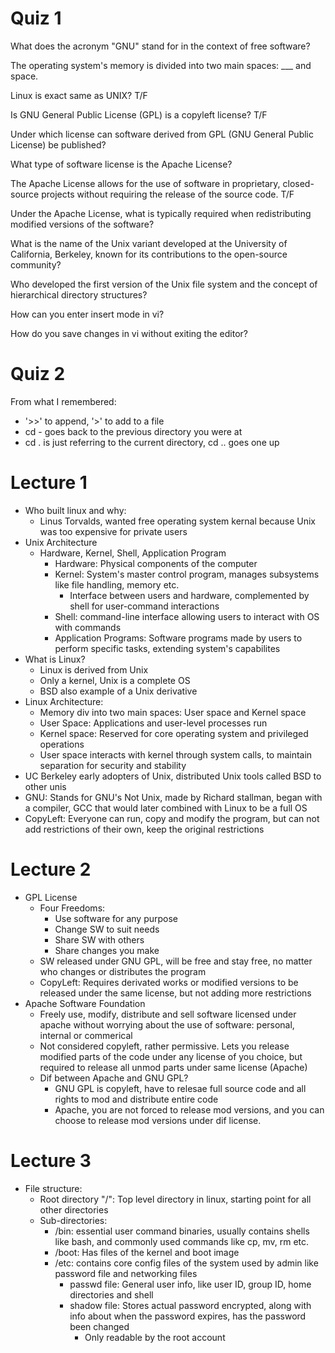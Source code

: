 # Quiz 1

What does the acronym "GNU" stand for in the context of free software?

The operating system's memory is divided into two main spaces: 
___ and space.

Linux is exact same as UNIX? T/F

Is GNU General Public License (GPL) is a copyleft license? T/F

Under which license can software derived from GPL (GNU General Public License) be published?

What type of software license is the Apache License?

The Apache License allows for the use of software in proprietary, closed-source projects without requiring the release of the source code.
T/F

Under the Apache License, what is typically required when redistributing modified versions of the software?

What is the name of the Unix variant developed at the University of California, Berkeley, known for its contributions to the open-source community?

Who developed the first version of the Unix file system and the concept of hierarchical directory structures?

How can you enter insert mode in vi?

How do you save changes in vi without exiting the editor?

# Quiz 2
From what I remembered:
* '>>' to append, '>' to add to a file
* cd - goes back to the previous directory you were at
* cd . is just referring to the current directory, cd .. goes one up

# Lecture 1
* Who built linux and why:
  * Linus Torvalds, wanted free operating system kernal because Unix was too expensive for private users
* Unix Architecture
  * Hardware, Kernel, Shell, Application Program
    * Hardware: Physical components of the computer
    * Kernel: System's master control program, manages subsystems like file handling, memory etc.
      * Interface between users and hardware, complemented by shell for user-command interactions
    * Shell: command-line interface allowing users to interact with OS with commands
    * Application Programs: Software programs made by users to perform specific tasks, extending system's capabilites
* What is Linux?
  * Linux is derived from Unix
  * Only a kernel, Unix is a complete OS
  * BSD also example of a Unix derivative
* Linux Architecture:
  * Memory div into two main spaces: User space and Kernel space
  * User Space: Applications and user-level processes run
  * Kernel space: Reserved for core operating system and privileged operations
  * User space interacts with kernel through system calls, to maintain separation for security and stability
* UC Berkeley early adopters of Unix, distributed Unix tools called BSD to other unis
* GNU: Stands for GNU's Not Unix, made by Richard stallman, began with a compiler, GCC that would later combined with Linux to be a full OS
* CopyLeft: Everyone can run, copy and modify the program, but can not add restrictions of their own, keep the original restrictions

# Lecture 2
* GPL License
  * Four Freedoms:
    * Use software for any purpose
    * Change SW to suit needs
    * Share SW with others
    * Share changes you make
  * SW released under GNU GPL, will be free and stay free, no matter who changes or distributes the program
  * CopyLeft: Requires derivated works or modified versions to be released under the same license, but not adding more restrictions
* Apache Software Foundation
  * Freely use, modify, distribute and sell software licensed under apache without worrying about the use of software: personal, internal or commerical
  * Not considered copyleft, rather permissive. Lets you release modified parts of the code under any license of you choice, but required to release all unmod parts under same license (Apache)
  * Dif between Apache and GNU GPL?
    * GNU GPL is copyleft, have to relesae full source code and all rights to mod and distribute entire code
    * Apache, you are not forced to release mod versions, and you can choose to release mod versions under dif license.

# Lecture 3
* File structure:
  * Root directory "/": Top level directory in linux, starting point for all other directories
  * Sub-directories:
    * /bin: essential user command binaries, usually contains shells like bash, and commonly used commands like cp, mv, rm etc.
    * /boot: Has files of the kernel and boot image
    * /etc: contains core config files of the system used by admin like password file and networking files
      * passwd file: General user info, like user ID, group ID, home directories and shell
      * shadow file: Stores actual password encrypted, along with info about when the password expires, has the password been changed
        * Only readable by the root account
